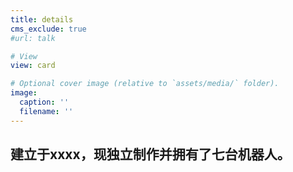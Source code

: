```yaml
---
title: details
cms_exclude: true
#url: talk

# View
view: card

# Optional cover image (relative to `assets/media/` folder).
image:
  caption: ''
  filename: ''
---
```

## 建立于xxxx，现独立制作并拥有了七台机器人。